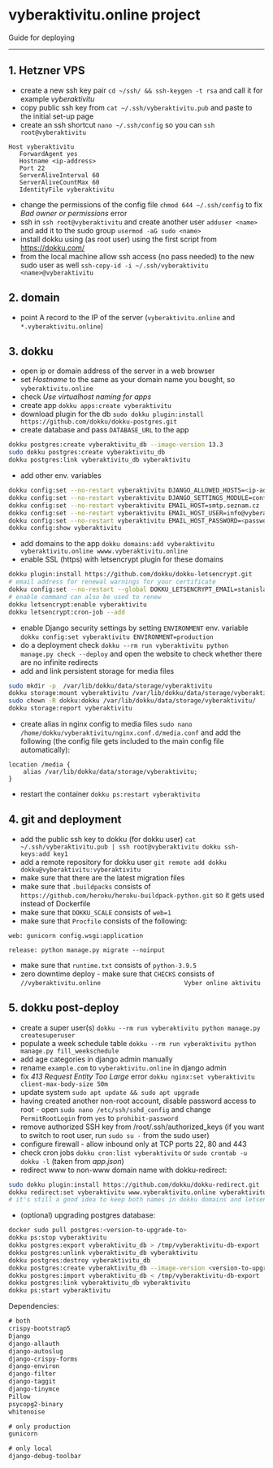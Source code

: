 # vyberaktivitu.online project

Guide for deploying
___________________

## 1. Hetzner VPS

- create a new ssh key pair `cd ~/ssh/ && ssh-keygen -t rsa` and call it for example _vyberaktivitu_
- copy public ssh key from `cat ~/.ssh/vyberaktivitu.pub` and paste to the initial set-up page
- create an ssh shortcut `nano ~/.ssh/config` so you can `ssh root@vyberaktivitu`

```
Host vyberaktivitu
   ForwardAgent yes
   Hostname <ip-address>
   Port 22
   ServerAliveInterval 60
   ServerAliveCountMax 60
   IdentityFile vyberaktivitu
```

- change the permissions of the config file `chmod 644 ~/.ssh/config` to fix _Bad owner or permissions_ error
- ssh in `ssh root@vyberaktivitu` and create another user `adduser <name>`
  and add it to the sudo group `usermod -aG sudo <name>`
- install dokku using (as root user) using the first script from https://dokku.com/
- from the local machine allow ssh access (no pass needed) to the new sudo user as well
  `ssh-copy-id -i ~/.ssh/vyberaktivitu <name>@vyberaktivitu`

## 2. domain

- point A record to the IP of the server (`vyberaktivitu.online` and `*.vyberaktivitu.online`)

## 3. dokku

- open ip or domain address of the server in a web browser
- set _Hostname_ to the same as your domain name you bought, so `vyberaktivitu.online`
- check _Use virtualhost naming for apps_
- create app `dokku apps:create vyberaktivitu`
- download plugin for the db `sudo dokku plugin:install https://github.com/dokku/dokku-postgres.git`
- create database and pass `DATABASE_URL` to the app

 ```bash
dokku postgres:create vyberaktivitu_db --image-version 13.3
sudo dokku postgres:create vyberaktivitu_db
dokku postgres:link vyberaktivitu_db vyberaktivitu
```

- add other env. variables

```bash
dokku config:set --no-restart vyberaktivitu DJANGO_ALLOWED_HOSTS=<ip-address>,vyberaktivitu.online,www.vyberaktivitu.online
dokku config:set --no-restart vyberaktivitu DJANGO_SETTINGS_MODULE=config.settings.production
dokku config:set --no-restart vyberaktivitu EMAIL_HOST=smtp.seznam.cz
dokku config:set --no-restart vyberaktivitu EMAIL_HOST_USER=info@vyberaktivitu.online
dokku config:set --no-restart vyberaktivitu EMAIL_HOST_PASSWORD=<password>
dokku config:show vyberaktivitu
```

- add domains to the app `dokku domains:add vyberaktivitu vyberaktivitu.online wwww.vyberaktivitu.online`
- enable SSL (https) with letsencrypt plugin for these domains

```bash
dokku plugin:install https://github.com/dokku/dokku-letsencrypt.git
# email address for renewal warnings for your certificate
dokku config:set --no-restart --global DOKKU_LETSENCRYPT_EMAIL=stanislav.matas@gmail.com
# enable command can also be used to renew
dokku letsencrypt:enable vyberaktivitu
dokku letsencrypt:cron-job --add
```  

- enable Django security settings by setting `ENVIRONMENT` env.
  variable `dokku config:set vyberaktivitu ENVIRONMENT=production`
- do a deployment check `dokku --rm run vyberaktivitu python manage.py check --deploy` and open the website to check whether
  there are no infinite redirects
- add and link persistent storage for media files

 ```bash
sudo mkdir -p  /var/lib/dokku/data/storage/vyberaktivitu
dokku storage:mount vyberaktivitu /var/lib/dokku/data/storage/vyberaktivitu:/app/media
sudo chown -R dokku:dokku /var/lib/dokku/data/storage/vyberaktivitu/
dokku storage:report vyberaktivitu
 ```

- create alias in nginx config to media files `sudo nano /home/dokku/vyberaktivitu/nginx.conf.d/media.conf` and add the
  following (the config file gets included to the main config file automatically):

```
location /media {
    alias /var/lib/dokku/data/storage/vyberaktivitu;
}
```

- restart the container `dokku ps:restart vyberaktivitu`

## 4. git and deployment

- add the public ssh key to dokku (for dokku
  user) `cat ~/.ssh/vyberaktivitu.pub | ssh root@vyberaktivitu dokku ssh-keys:add key1`
- add a remote repository for dokku user `git remote add dokku dokku@vyberaktivitu:vyberaktivitu`
- make sure that there are the latest migration files
- make sure that `.buildpacks` consists of `https://github.com/heroku/heroku-buildpack-python.git` so it gets used
  instead of Dockerfile
- make sure that `DOKKU_SCALE` consists of `web=1`
- make sure that `Procfile` consists of the following:

```
web: gunicorn config.wsgi:application

release: python manage.py migrate --noinput 
```

- make sure that `runtime.txt` consists of `python-3.9.5`
- zero downtime deploy - make sure that `CHECKS` consists
  of `//vyberaktivitu.online                       Vyber online aktivitu`

## 5. dokku post-deploy

- create a super user(s) `dokku --rm run vyberaktivitu python manage.py createsuperuser`
- populate a week schedule table `dokku --rm run vyberaktivitu python manage.py fill_weekschedule`
- add age categories in django admin manually
- rename `example.com` to `vyberaktivitu.online` in django admin
- fix _413 Request Entity Too Large_ error `dokku nginx:set vyberaktivitu client-max-body-size 50m`
- update system `sudo apt update && sudo apt upgrade`
- having created another non-root account, disable password access to root - open `sudo nano /etc/ssh/sshd_config` and
  change `PermitRootLogin` from `yes` to `prohibit-password`
- remove authorized SSH key from /root/.ssh/authorized_keys (if you want to switch to root user, run `sudo su -` from
  the sudo user)
- configure firewall - allow inbound only at TCP ports 22, 80 and 443
- check cron jobs `dokku cron:list vyberaktivitu` or `sudo crontab -u dokku -l` (taken from _app.json_)
- redirect www to non-www domain name with dokku-redirect:

```bash
sudo dokku plugin:install https://github.com/dokku/dokku-redirect.git
dokku redirect:set vyberaktivitu www.vyberaktivitu.online vyberaktivitu.online
# it's still a good idea to keep both names in dokku domains and letsencrypt
```

- (optional) upgrading postgres database:

```bash
docker sudo pull postgres:<version-to-upgrade-to>
dokku ps:stop vyberaktivitu
dokku postgres:export vyberaktivitu_db > /tmp/vyberaktivitu-db-export
dokku postgres:unlink vyberaktivitu_db vyberaktivitu
dokku postgres:destroy vyberaktivitu_db
dokku postgres:create vyberaktivitu_db --image-version <version-to-upgrade-to>
dokku postgres:import vyberaktivitu_db < /tmp/vyberaktivitu-db-export
dokku postgres:link vyberaktivitu_db vyberaktivitu
dokku ps:start vyberaktivitu
```

Dependencies:

```requirements.txt
# both
crispy-bootstrap5
Django
django-allauth
django-autoslug
django-crispy-forms
django-environ
django-filter
django-taggit
django-tinymce
Pillow
psycopg2-binary
whitenoise

# only production
gunicorn

# only local
django-debug-toolbar
```